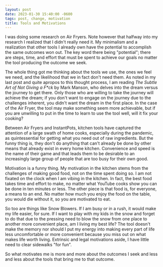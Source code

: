 ```yaml
---
layout: post
date: 2023-01-30 15:40:00 -0600
tags: post, change, motivation
title: Tools and Motivations
---
```


I was doing some research on Air Fryers. Note however that halfway into my research I realized that I didn't really need it. My minimalism and a realization that other tools I already own have the potential to accomplish the same outcomes won out. The key word there being "potential"; there are steps, time, and effort that must be spent to achieve our goals no matter the tool producing the outcome we seek.

The whole thing got me thinking about the tools we use, the ones we feel we need, and the likelihood that we in fact don't need them. As noted in my last post and quite apropos to this thought process, I am reading *The Subtle Art of Not Giving a F\*ck* by Mark Manson, who delves into the dream versus the journey to get there. Only those who are willing to take the journey will achieve the dream; if you don't want to engage on the journey due to the challenges inherent, you didn't want the dream in the first place. In the case of the Air Fryer, the tool may make something seem more achievable, but if you are unwilling to put in the time to learn to use the tool well, will it fix your cooking?

Between Air Fryers and InstantPots, kitchen tools have captured the attention of a large swath of home cooks, especially during the pandemic, as quintessential for getting what you need out of raw ingredients. But the funny thing is, they don't do anything that can't already be done by other means that already exist in every home kitchen. Convenience and speed is the name of their game and that leads them to be desirable to an increasingly large group of people that are too busy for their own good.

Motivation is a funny thing. My motivation in the kitchen stems from the challenges of making good food, not on the time spent doing so. I am not fixated on the clock when I am vibing in the kitchen. In fact, the best food takes time and effort to make, no matter what YouTube cooks show you can be done in ten minutes or less. The other piece is that food is, for everyone, a means to an end. No matter how much you enjoy the food on the table, you would die without it, so you are motivated to eat.

So too are things like Snow Blowers. If I am busy or in a rush, it would make my life easier, for sure. If I want to play with my kids in the snow and forget to do that due to the pressing need to blow the snow from one place to another more convenient place, am I living my best life? The tool doesn't make the memory nor should I put my energy into making every part of life less uncomfortable or more convenient because you miss out on what makes life worth living. Extrinsic and legal motivations aside, I have little need to clear sidewalks "for fun".

So what motivates me is more and more about the outcomes I seek and less and less about the tools that bring me to that outcome.